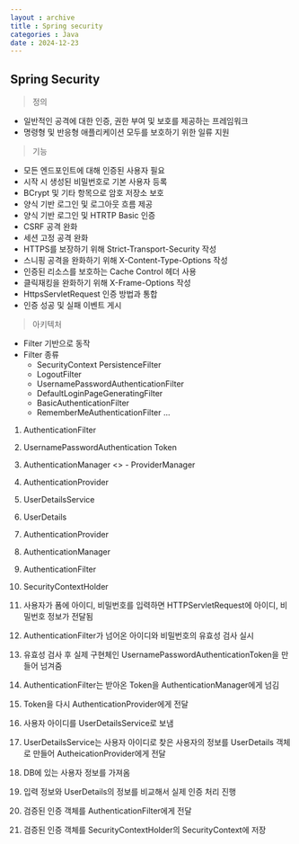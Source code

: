 ```yaml
---
layout : archive
title : Spring security
categories : Java
date : 2024-12-23
---
```

## Spring Security

> 정의
- 일반적인 공격에 대한 인증, 권한 부여 및 보호를 제공하는 프레임워크
- 명령형 및 반응형 애플리케이션 모두를 보호하기 위한 일류 지원

> 기능
- 모든 엔드포인트에 대해 인증된 사용자 필요
- 시작 시 생성된 비밀번호로 기본 사용자 등록
- BCrypt 및 기타 항목으로 암호 저장소 보호
- 양식 기반 로그인 및 로그아웃 흐름 제공
- 양식 기반 로그인 및 HTRTP Basic 인증
- CSRF 공격 완화
- 세션 고정 공격 완화
- HTTPS를 보장하기 위해 Strict-Transport-Security 작성
- 스니핑 공격을 완화하기 위해 X-Content-Type-Options 작성
- 인증된 리소스를 보호하는 Cache Control 헤더 사용
- 클릭재킹을 완화하기 위해 X-Frame-Options 작성
- HttpsServletRequest 인증 방법과 통합
- 인증 성공 및 실패 이벤트 게시

> 아키텍처
- Filter 기반으로 동작
- Filter 종류
  - SecurityContext PersistenceFilter
  - LogoutFilter
  - UsernamePasswordAuthenticationFilter
  - DefaultLoginPageGeneratingFilter
  - BasicAuthenticationFilter
  - RememberMeAuthenticationFilter
  ...

1. AuthenticationFilter
2. UsernamePasswordAuthentication Token
3. AuthenticationManager <<interface>> - ProviderManager
4. AuthenticationProvider
5. UserDetailsService
6. UserDetails
7. AuthenticationProvider
8. AuthenticationManager
9. AuthenticationFilter
10. SecurityContextHolder

1. 사용자가 폼에 아이디, 비밀번호를 입력하면 HTTPServletRequest에 아이디, 비밀번호 정보가 전달됨
2. AuthenticationFilter가 넘어온 아이디와 비밀번호의 유효성 검사 실시
3. 유효성 검사 후 실제 구현체인 UsernamePasswordAuthenticationToken을 만들어 넘겨줌
4. AuthenticationFilter는 받아온 Token을 AuthenticationManager에게 넘김
5. Token을 다시 AuthenticationProvider에게 전달
6. 사용자 아이디를 UserDetailsService로 보냄
7. UserDetailsService는 사용자 아이디로 찾은 사용자의 정보를 UserDetails 객체로 만들어 AutheicationProvider에게 전달
8. DB에 있는 사용자 정보를 가져옴
9. 입력 정보와 UserDetails의 정보를 비교해서 실제 인증 처리 진행
10. 검증된 인증 객체를 AuthenticationFilter에게 전달
11. 검증된 인증 객체를 SecurityContextHolder의 SecurityContext에 저장